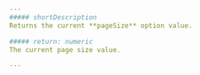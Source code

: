 ```yaml
---
##### shortDescription
Returns the current **pageSize** option value.

##### return: numeric
The current page size value.

---
```

